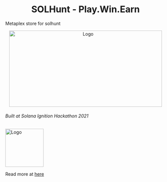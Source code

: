 <h1 align="center">SOLHunt - Play.Win.Earn</h1>

<p>Metaplex store for solhunt</p>

<p align="center">
  <a href="#">
    <img src="https://raw.githubusercontent.com/SOLBROS/SOLHUNT-GAME/main/screenshots/7.png" alt="Logo" width="480" height="240">
  </a>
  <h6>Built at Solana Ignition Hackathon 2021</h6>
  <img src="https://raw.githubusercontent.com/SOLBROS/SOLHUNT-GAME/main/screenshots/12.svg" alt="Logo" width="120" height="120">
  </p>
  
  <p>Read more at <a href="https://github.com/SOLBROS/SOLHUNT-GAME/blob/main/README.md">here</a></p>
